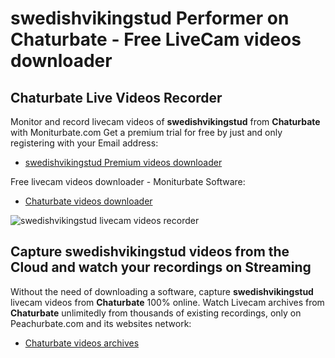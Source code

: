 # swedishvikingstud Performer on Chaturbate - Free LiveCam videos downloader

## Chaturbate Live Videos Recorder

Monitor and record livecam videos of **swedishvikingstud** from **Chaturbate** with Moniturbate.com
Get a premium trial for free by just and only registering with your Email address:
* [swedishvikingstud Premium videos downloader](https://moniturbate.com/request-demo-licence-key.html)

Free livecam videos downloader - Moniturbate Software:
* [Chaturbate videos downloader](https://moniturbate.com/moniturbate-download-software.html)

![swedishvikingstud livecam videos recorder](https://peachurnet.com/templates/moniturbate-software.png)


## Capture swedishvikingstud videos from the Cloud and watch your recordings on Streaming

Without the need of downloading a software, capture **swedishvikingstud** livecam videos from **Chaturbate** 100% online.
Watch Livecam archives from **Chaturbate** unlimitedly from thousands of existing recordings, only on Peachurbate.com and its websites network:
* [Chaturbate videos archives](https://peachurnet.com/)